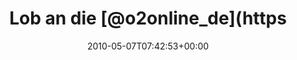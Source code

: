 ---
retweeted: false
source: <a href="http://twitter.com" rel="nofollow">Twitter Web Client</a>
entities:
  hashtags: []
  symbols: []
  user_mentions:
  - name: Nicht Offiziell
    screen_name: o2online_de
    indices:
    - '11'
    - '23'
    id_str: '325406716'
    id: '325406716'
  urls: []
display_text_range:
- '0'
- '132'
favorite_count: '0'
id_str: '13535888214'
truncated: false
retweet_count: '0'
id: '13535888214'
created_at: Fri May 07 07:42:53 +0000 2010
favorited: false
full_text: Lob an die [@o2online_de](https://twitter.com/o2online_de) Hotline. Gerade
  in 10 Minuten fluffig in den O2o 40er Tarif gewechselt. Kein Deadlock, keine Sprachsynthese.
lang: de
tags:
- pesos:twitter
date: '2010-05-07T07:42:53+00:00'
src: https://twitter.com/bascht/status/13535888214
original_url: https://twitter.com/bascht/status/13535888214
type: twitter_tweet
text: Lob an die [@o2online_de](https://twitter.com/o2online_de) Hotline. Gerade in
  10 Minuten fluffig in den O2o 40er Tarif gewechselt. Kein Deadlock, keine Sprachsynthese.
title: Lob an die [@o2online_de](https

---